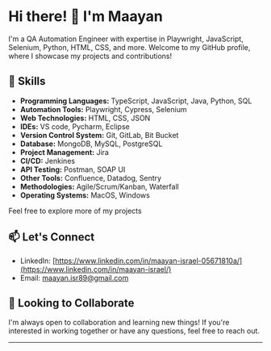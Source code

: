 <!-- Replace the placeholders (e.g., YOUR-USERNAME) with your actual information -->

# Hi there! 👋 I'm Maayan


I'm a QA Automation Engineer with expertise in Playwright, JavaScript, Selenium, Python, HTML, CSS, and more. Welcome to my GitHub profile, where I showcase my projects and contributions!

## 🔧 Skills

- **Programming Languages:** TypeScript, JavaScript, Java, Python, SQL
- **Automation Tools:** Playwright, Cypress, Selenium 
- **Web Technologies:** HTML, CSS, JSON
- **IDEs:** VS code, Pycharm, Eclipse
- **Version Control System:** Git, GitLab, Bit Bucket
- **Database:** MongoDB, MySQL, PostgreSQL
- **Project Management:** Jira
- **CI/CD:** Jenkines
- **API Testing:** Postman, SOAP UI
- **Other Tools:** Confluence, Datadog, Sentry
- **Methodologies:** Agile/Scrum/Kanban, Waterfall
- **Operating Systems:** MacOS, Windows



Feel free to explore more of my projects

## 📫 Let's Connect

- LinkedIn: [https://www.linkedin.com/in/maayan-israel-05671810a/](https://www.linkedin.com/in/maayan-israel/)
- Email: maayan.isr89@gmail.com

## 🌱 Looking to Collaborate

I'm always open to collaboration and learning new things! If you're interested in working together or have any questions, feel free to reach out.


---

